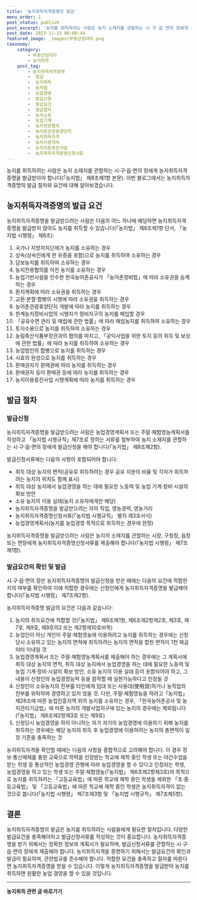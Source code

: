 ```yaml
---
title: '농지취득자격증명의 발급'
menu_order: 1
post_status: publish
post_excerpt: '농지를 취득하려는 사람은 농지 소재지를 관할하는 시 구 읍 면의 장에게 농지취득자격증명을 발급받아야 합니다  농지법  제8조제1항 본문 . 이번 블로그에서는 농지취득자격증명의 발급 절차와 요건에 대해 알아보겠습니다.'
post_date: 2023-11-15 06:08:44
featured_image: _images/부동산임대차.png
taxonomy:
    category:
        - 부동산임대차
        - 농지취득
    post_tag:
        - 농지취득자격증명
        -  발급
        -  농지취득
        -  농지법
        -  농업경영
        -  발급신청
        -  발급요건
        -  발급절차
        -  농지소유
        -  농업기계
        -  농지전용협의
        -  농어촌관광휴양단지
        -  농지취득자격
        -  농지사용대차
        -  농지이용증진사업
        -  농지취득자격증명신청서류
---
```



농지를 취득하려는 사람은 농지 소재지를 관할하는 시·구·읍·면의 장에게 농지취득자격증명을 발급받아야 합니다(「농지법」 제8조제1항 본문). 이번 블로그에서는 농지취득자격증명의 발급 절차와 요건에 대해 알아보겠습니다.

## 농지취득자격증명의 발급 요건

농지취득자격증명을 발급받으려는 사람은 다음의 어느 하나에 해당하면 농지취득자격증명을 발급받지 않아도 농지를 취득할 수 있습니다(「농지법」 제8조제1항 단서, 「농지법 시행령」 제6조):

1. 국가나 지방자치단체가 농지를 소유하는 경우
2. 상속(상속인에게 한 유증을 포함)으로 농지를 취득하여 소유하는 경우
3. 담보농지를 취득하여 소유하는 경우
4. 농지전용협의를 마친 농지를 소유하는 경우
5. 농업기반시설을 인수한 한국농어촌공사가 「농어촌정비법」에 따라 소유권을 승계하는 경우
6. 환지계획에 따라 소유권을 취득하는 경우
7. 교환·분할·합병의 시행에 따라 소유권을 취득하는 경우
8. 농어촌관광휴양단지 개발에 따라 농지를 취득하는 경우
9. 한계농지정비사업의 시행자가 정비지구의 농지를 매입할 경우
10. 「공유수면 관리 및 매립에 관한 법률」에 따라 매립농지를 취득하여 소유하는 경우
11. 토지수용으로 농지를 취득하여 소유하는 경우
12. 농림축산식품부장관과의 협의를 마치고, 「공익사업을 위한 토지 등의 취득 및 보상에 관한 법률」에 따라 농지를 취득하여 소유하는 경우
13. 농업법인의 합병으로 농지를 취득하는 경우
14. 시효의 완성으로 농지를 취득하는 경우
15. 환매권자가 환매권에 따라 농지를 취득하는 경우
16. 환매권자 등이 환매권 등에 따라 농지를 취득하는 경우
17. 농지이용증진사업 시행계획에 따라 농지를 취득하는 경우

## 발급 절차

### 발급신청

농지취득자격증명을 발급받으려는 사람은 농업경영계획서 또는 주말·체험영농계획서를 작성하고 「농지법 시행규칙」제7조로 정하는 서류를 첨부하여 농지 소재지를 관할하는 시·구·읍·면의 장에게 발급신청을 해야 합니다(「농지법」 제8조제2항).

발급신청서류에는 다음의 사항이 포함되어야 합니다:

- 취득 대상 농지의 면적(공유로 취득하려는 경우 공유 지분의 비율 및 각자가 취득하려는 농지의 위치도 함께 표시)
- 취득 대상 농지에서 농업경영을 하는 데에 필요한 노동력 및 농업 기계·장비·시설의 확보 방안
- 소유 농지의 이용 실태(농지 소유자에게만 해당)
- 농지취득자격증명을 발급받으려는 자의 직업, 영농경력, 영농거리
- 농지취득자격증명신청서류(「농지법 시행규칙」 별지 제3호서식)
- 농업경영계획서(농지를 농업경영 목적으로 취득하는 경우에 한정)

농지취득자격증명을 발급받으려는 사람은 농지의 소재지를 관할하는 시장, 구청장, 읍장 또는 면장에게 농지취득자격증명신청서류를 제출해야 합니다(「농지법 시행령」 제7조제1항).

### 발급요건의 확인 및 발급

시·구·읍·면의 장은 농지취득자격증명의 발급신청을 받은 때에는 다음의 요건에 적합한지의 여부를 확인하여 이에 적합한 경우에는 신청인에게 농지취득자격증명을 발급해야 합니다(「농지법 시행령」 제7조제2항).

농지취득자격증명 발급의 요건은 다음과 같습니다:

1. 농지의 취득요건에 적합할 것(「농지법」 제6조제1항, 제6조제2항제2호, 제3호, 제7호, 제9호, 제9호의2 또는 제2항제10호바목)
2. 농업인이 아닌 개인이 주말·체험영농에 이용하려고 농지를 취득하는 경우에는 신청 당시 소유하고 있는 농지의 면적에 취득하려는 농지의 면적을 합한 면적이 1천 제곱미터 이내일 것
3. 농업경영계획서 또는 주말·체험영농계획서를 제출해야 하는 경우에는 그 계획서에 취득 대상 농지의 면적, 취득 대상 농지에서 농업경영을 하는 데에 필요한 노동력 및 농업 기계·장비·시설의 확보 방안, 소유 농지의 이용 실태 등이 포함되어야 하고, 그 내용이 신청인의 농업경영능력 등을 참작할 때 실현가능하다고 인정될 것
4. 신청인이 소유농지의 전부를 타인에게 임대 또는 사용대(使用貸)하거나 농작업의 전부를 위탁하여 경영하고 있지 않을 것. 다만, 주말·체험영농을 하려고「농지법」 제28조에 따른 농업진흥지역 외의 농지를 소유하는 경우, 「한국농어촌공사 및 농지관리기금법」에 따른 농지의 개발사업지구에 있는 농지의 경우에는 제외됩니다(「농지법」 제6조제2항제3호 또는 제9호)
5. 신청당시 농업경영을 하지 아니하는 자가 자기의 농업경영에 이용하기 위해 농지를 취득하는 경우에는 해당 농지의 취득 후 농업경영에 이용하려는 농지의 총면적이 일정 기준을 충족하는 것

농지취득자격을 확인할 때에는 다음의 사항을 종합적으로 고려해야 합니다. 이 경우 정보·통신매체를 통한 교육으로 학력을 인정받는 학교에 재학 중인 학생 또는 야간수업을 받는 학생 등 통상적인 농업경영 관행에 따라 농업경영을 할 수 있다고 인정되는 학생, 농업경영을 하고 있는 학생 또는 주말·체험영농(「농지법」 제6조제2항제3호)의 목적으로 농지를 취득하려는 「고등교육법」에 따른 학교에 재학 중인 학생을 제외한 「초·중등교육법」 및 「고등교육법」에 따른 학교에 재학 중인 학생은 농지취득자격이 없는 것으로 봅니다(「농지법 시행령」 제7조제3항 및 「농지법 시행규칙」 제7조제5항).

## 결론

농지취득자격증명의 발급은 농지를 취득하려는 사람들에게 필요한 절차입니다. 다양한 발급요건을 충족해야하고 발급신청서류를 작성하는 것이 중요합니다. 농지취득자격증명을 받기 위해서는 정확한 정보와 계획서가 필요하며, 발급신청서류를 관할하는 시·구·읍·면의 장에게 제출해야 합니다. 농지취득자격을 증명하기 위해서는 발급요건의 확인과 발급이 필요하며, 관련법규를 준수해야 합니다. 적합한 요건을 충족하고 절차를 따른다면 농지취득자격증명을 받을 수 있습니다. 이렇게 농지취득자격증명을 발급받아 농지를 취득하면 원활한 농업 경영을 할 수 있을 것입니다.
<!-- wp:separator -->
<hr class="wp-block-separator has-alpha-channel-opacity"/>
<!-- /wp:separator -->

<!-- wp:group {"backgroundColor":"base","layout":{"type":"constrained"}} -->
<div class="wp-block-group has-base-background-color has-background"><!-- wp:paragraph {"align":"center","fontSize":"medium"} -->
<p class="has-text-align-center has-large-font-size"><strong>농지취득 관련 글 바로가기</strong></p>
<!-- /wp:paragraph -->


<!-- wp:latest-posts
{"categories":[{"id":22986,"count":19,"description":"","link":"https://uknowlaw.com/category/%eb%86%8d%ec%a7%80%ec%b7%a8%eb%93%9d/","name":"농지취득","slug":"농지취득","taxonomy":"category","parent":0,"meta":[],"_links":{"self":[{"href":"https://uknowlaw.com/wp-json/wp/v2/categories/22986"}],"collection":[{"href":"https://uknowlaw.com/wp-json/wp/v2/categories"}],"about":[{"href":"https://uknowlaw.com/wp-json/wp/v2/taxonomies/category"}],"wp:post_type":[{"href":"https://uknowlaw.com/wp-json/wp/v2/posts?categories=22986"}],"curies":[{"name":"wp","href":"https://api.w.org/{rel}","templated":true}]}}],"postsToShow":100,"excerptLength":28,"postLayout":"grid","columns":2,"featuredImageAlign":"left","featuredImageSizeSlug":"large","fontSize":"small"} /--></div>
<!-- /wp:group -->